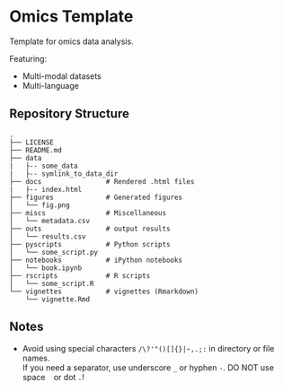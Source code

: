# Omics Template

Template for omics data analysis.

Featuring:

- Multi-modal datasets
- Multi-language

## Repository Structure

```
.
├── LICENSE
├── README.md
├── data
|   ├-- some_data
|   ├-- symlink_to_data_dir
├── docs                # Rendered .html files
|   ├-- index.html
├── figures             # Generated figures
│   └── fig.png
├── miscs               # Miscellaneous
│   └── metadata.csv
├── outs                # output results
│   └── results.csv
├── pyscripts           # Python scripts
│   └── some_script.py
├── notebooks           # iPython notebooks
│   └── book.ipynb
├── rscripts            # R scripts
│   └── some_script.R
└── vignettes           # vignettes (Rmarkdown)
    └── vignette.Rmd
```

## Notes

* Avoid using special characters `/\?'"()[]{}|~,.;:` in directory or file names.  
  If you need a separator, use underscore `_` or hyphen `-`. DO NOT use space ` ` or dot `.`!